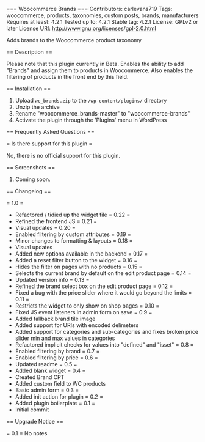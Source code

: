 === Woocommerce Brands ===
Contributors: carlevans719
Tags: woocommerce, products, taxonomies, custom posts, brands, manufacturers
Requires at least: 4.2.1
Tested up to: 4.2.1
Stable tag: 4.2.1
License: GPLv2 or later
License URI: http://www.gnu.org/licenses/gpl-2.0.html

Adds brands to the Woocommerce product taxonomy

== Description ==

Please note that this plugin currently in Beta.
Enables the ability to add "Brands" and assign them to products in Woocommerce. Also enables the filtering of products in the front end by this field.

== Installation ==

1. Upload `wc_brands.zip` to the `/wp-content/plugins/` directory
1. Unzip the archive
1. Rename "woocommerce_brands-master" to "woocommerce-brands"
1. Activate the plugin through the 'Plugins' menu in WordPress

== Frequently Asked Questions ==

= Is there support for this plugin =

No, there is no official support for this plugin.

== Screenshots ==

1. Coming soon.

== Changelog ==

= 1.0 =
* Refactored / tidied up the widget file
= 0.22 =
* Refined the frontend JS
= 0.21 =
* Visual updates
= 0.20 =
* Enabled filtering by custom attributes
= 0.19 =
* Minor changes to formatting & layouts
= 0.18 =
* Visual updates
* Added new options available in the backend
= 0.17 =
* Added a reset filter button to the widget
= 0.16 =
* Hides the filter on pages with no products
= 0.15 =
* Selects the current brand by default on the edit product page
= 0.14 =
* Updated version info
= 0.13 =
* Refined the brand select box on the edit product page
= 0.12 =
* Fixed a bug with the price slider where it would go beyond the limits
= 0.11 =
* Restricts the widget to only show on shop pages
= 0.10 =
* Fixed JS event listeners in admin form on save
= 0.9 =
* Added fallback brand tile image
* Added support for URIs with encoded delimeters
* Added support for categories and sub-categories
and fixes broken price slider min and max values in categories
* Refactored implicit checks for values into "defined" and "isset"
= 0.8 =
* Enabled filtering by brand
= 0.7 =
* Enabled filtering by price
= 0.6 =
* Updated readme
= 0.5 =
* Added blank widget
= 0.4 =
* Created Brand CPT
* Added custom field to WC products
* Basic admin form 
= 0.3 =
* Added init action for plugin
= 0.2 =
* Added plugin boilerplate
= 0.1 =
* Initial commit

== Upgrade Notice ==

= 0.1 =
No notes
